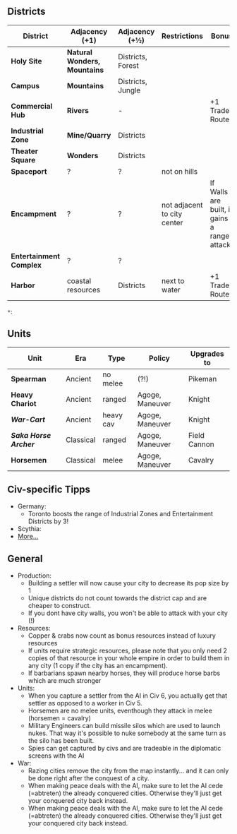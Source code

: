 ## Districts
|District     |Adjacency (+1)  | Adjacency (+½) |Restrictions    |Bonus       |Yields`*`  |
| ----------- | -------------- | -------------- | -------------- | ---------- | -------|
|**Holy Site**|**Natural Wonders, Mountains**|Districts, Forest|||+2 Faith|  
|**Campus**|**Mountains**|Districts, Jungle|||+2 Science|    
|**Commercial Hub**|**Rivers**|-||+1 Trade Route|+4 Gold|    
|**Industrial Zone**|**Mine/Quarry**|Districts|||+2 Production|    
|**Theater Square**|**Wonders**|Districts|||+2 Culture|    
|**Spaceport**|?|?|not on hills|||-|    
|**Encampment**|?|?|not adjacent to city center|If Walls are built, it gains a ranged attack.||+1 Culture, + 1 Production|    
|**Entertainment Complex**|?|?||||?|    
|**Harbor**|coastal resources|Districts|next to water|+1 Trade Route||+2 Gold, +1 Gold|

`*`: 

## Units
|Unit     |Era    |Type      |Policy    |Upgrades to |
| ------- | ----- | -------- | -------- | ---------  |
|**Spearman**|Ancient|no melee |(?!)|Pikeman|
|**Heavy Chariot**|Ancient|ranged|Agoge, Maneuver|Knight|Maneuver|
|***War-Cart***|Ancient|heavy cav|Agoge, Maneuver|Knight|
|***Saka Horse Archer***|Classical|ranged|Agoge, Maneuver|Field Cannon|  
|**Horsemen**|Classical|melee|Agoge, Maneuver|Cavalry|

## Civ-specific Tipps
* Germany:
  * Toronto boosts the range of Industrial Zones and Entertainment Districts by 3!
* Scythia:
* [More...](https://www.youtube.com/playlist?list=PLQFX9B_9L4-me8e0IDeMdFq0eFI9k9TV7)  


## General
* Production: 
  * Building a settler will now cause your city to decrease its pop size by 1
  * Unique districts do not count towards the district cap and are cheaper to construct.
  * If you dont have city walls, you won't be able to attack with your city (!)
* Resources: 
  * Copper & crabs now count as bonus resources instead of luxury resources
  * If units require strategic resources, please note that you only need 2 copies of that resource in your whole empire in order to build them in any city (1 copy if the city has an encampment).
  * If barbarians spawn nearby horses, they will produce horse barbs which are much stronger                 
* Units:
  * When you capture a settler from the AI in Civ 6, you actually get that settler as opposed to a worker in Civ 5.
  * Horsemen are no melee units, eventhough they attack in melee (horsemen = cavalry)
  * Military Engineers can build missile silos which are used to launch nukes. That way it's possible to nuke somebody at the same turn as the silo has been built.
  * Spies can get captured by civs and are tradeable in the diplomatic screens with the AI
* War:
  * Razing cities remove the city from the map instantly... and it can only be done right after the conquest of a city.
  * When making peace deals with the AI, make sure to let the AI cede (=abtreten) the already conquered cities. Otherwise they'll just get your conquered city back instead.
  * When making peace deals with the AI, make sure to let the AI cede (=abtreten) the already conquered cities. Otherwise they'll just get your conquered city back instead.


